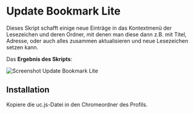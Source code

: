 # Update Bookmark Lite
Dieses Skript schafft einige neue Einträge in das Kontextmenü der Lesezeichen und deren Ordner, mit denen man diese dann z.B. mit 
Titel, Adresse, oder auch alles zusammen aktualisieren und neue Lesezeichen setzen kann.

Das **Ergebnis des Skripts**:

![Screenshot Update Bookmark Lite](https://github.com/ardiman/userChrome.js/raw/master/updatebookmarklite/scr_updatebookmarklite.png)

## Installation
Kopiere die uc.js-Datei in den Chromeordner des Profils.